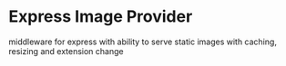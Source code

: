 # Express Image Provider

middleware for express with ability to serve static images with caching, resizing and extension change

